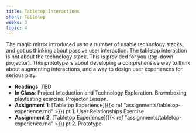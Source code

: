 ```yaml
---
title: Tabletop Interactions
short: Tabletop
weeks: 3
topic: 4
---
```


The magic mirror introduced us to a number of usable technology stacks, and got us thinking about passive user interaction.
The tabletop interaction is not about the technology stack. This is provided for you (top-down projector). This prototype is about developing a comprehensive way to think about augmenting interactions, and a way to design user experiences for serious play.

- **Readings**: TBD
- **In Class**: Project Intoduction and Technology Exploration. Brownboxing playtesting exercise. Projector Lesson.
- **Assignment 1**: [Tabletop Experience]({{< ref "assignments/tabletop-experience.md" >}}) pt 1. User Relationships Exercise
- **Assignment 2**: [Tabletop Experience]({{< ref "assignments/tabletop-experience.md" >}}) pt 2. Prototype
